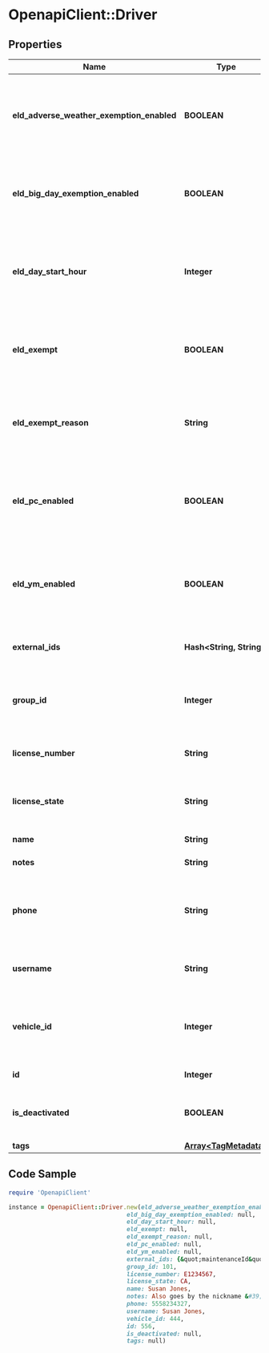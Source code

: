 # OpenapiClient::Driver

## Properties
Name | Type | Description | Notes
------------ | ------------- | ------------- | -------------
**eld_adverse_weather_exemption_enabled** | **BOOLEAN** | Flag indicating this driver may use Adverse Weather exemptions in ELD logs. | [optional] 
**eld_big_day_exemption_enabled** | **BOOLEAN** | Flag indicating this driver may use Big Day excemptions in ELD logs. | [optional] 
**eld_day_start_hour** | **Integer** | 0 indicating midnight-to-midnight ELD driving hours, 12 to indicate noon-to-noon driving hours. | [optional] 
**eld_exempt** | **BOOLEAN** | Flag indicating this driver is exempt from the Electronic Logging Mandate. | [optional] 
**eld_exempt_reason** | **String** | Reason that this driver is exempt from the Electronic Logging Mandate (see eldExempt). | [optional] 
**eld_pc_enabled** | **BOOLEAN** | Flag indicating this driver may select the Personal Conveyance duty status in ELD logs. | [optional] [default to false]
**eld_ym_enabled** | **BOOLEAN** | Flag indicating this driver may select the Yard Move duty status in ELD logs. | [optional] [default to false]
**external_ids** | **Hash&lt;String, String&gt;** | Dictionary of external IDs (string key-value pairs) | [optional] 
**group_id** | **Integer** | ID of the group if the organization has multiple groups (uncommon). | [optional] 
**license_number** | **String** | Driver&#39;s state issued license number. | [optional] 
**license_state** | **String** | Abbreviation of state that issued driver&#39;s license. | [optional] 
**name** | **String** | Driver&#39;s name. | 
**notes** | **String** | Notes about the driver. | [optional] 
**phone** | **String** | Driver&#39;s phone number. Please include only digits, ex. 4157771234 | [optional] 
**username** | **String** | Driver&#39;s login username into the driver app. | [optional] 
**vehicle_id** | **Integer** | ID of the vehicle assigned to the driver for static vehicle assignments. (uncommon). | [optional] 
**id** | **Integer** | ID of the driver. | 
**is_deactivated** | **BOOLEAN** | True if the driver account has been deactivated. | [optional] 
**tags** | [**Array&lt;TagMetadata&gt;**](TagMetadata.md) |  | [optional] 

## Code Sample

```ruby
require 'OpenapiClient'

instance = OpenapiClient::Driver.new(eld_adverse_weather_exemption_enabled: null,
                                 eld_big_day_exemption_enabled: null,
                                 eld_day_start_hour: null,
                                 eld_exempt: null,
                                 eld_exempt_reason: null,
                                 eld_pc_enabled: null,
                                 eld_ym_enabled: null,
                                 external_ids: {&quot;maintenanceId&quot;:&quot;250020&quot;,&quot;payrollId&quot;:&quot;123&quot;},
                                 group_id: 101,
                                 license_number: E1234567,
                                 license_state: CA,
                                 name: Susan Jones,
                                 notes: Also goes by the nickname &#39;Furious Fred&#39;.,
                                 phone: 5558234327,
                                 username: Susan Jones,
                                 vehicle_id: 444,
                                 id: 556,
                                 is_deactivated: null,
                                 tags: null)
```


